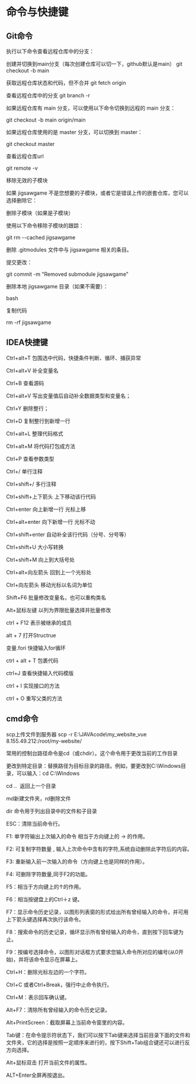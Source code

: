 # 命令与快捷键

## Git命令

执行以下命令查看远程仓库中的分支：

创建并切换到main分支（每次创建仓库可以切一下，github默认是main）
git checkout -b main

获取远程仓库状态和代码，但不合并
git fetch origin

查看远程仓库中的分支
git branch -r

如果远程仓库有 main 分支，可以使用以下命令切换到远程的 main 分支：

git checkout -b main origin/main

如果远程仓库使用的是 master 分支，可以切换到 master：

git checkout master

查看远程仓库url

git remote -v

移除无效的子模块

如果 jigsawgame 不是您想要的子模块，或者它是错误上传的嵌套仓库，您可以选择删除它：

删除子模块（如果是子模块）

使用以下命令移除子模块的跟踪：

git rm --cached jigsawgame

删除 .gitmodules 文件中与 jigsawgame 相关的条目。

提交更改：

git commit -m "Removed submodule jigsawgame"

删除本地 jigsawgame 目录（如果不需要）：

bash

复制代码

rm -rf jigsawgame

## IDEA快捷键

Ctrl+alt+T 包围选中代码，快捷条件判断、循环、捕获异常

Ctrl+alt+V 补全变量名

Ctrl+B 查看源码

Ctrl+alt+V 写出变量值后自动补全数据类型和变量名；

Ctrl+Y 删除整行；

Ctrl+D 复制整行到新增一行

Ctrl+alt+L 整理代码格式

Ctrl+alt+M 将代码打包成方法

Ctrl+P 查看参数类型

Ctrl+/ 单行注释

Ctrl+shift+/ 多行注释

Ctrl+shift+上下箭头 上下移动该行代码

Ctrl+enter 向上新增一行 光标上移

Ctrl+alt+enter 向下新增一行 光标不动

Ctrl+shift+enter 自动补全该行代码（分号、分号等）

Ctrl+shift+U 大小写转换

Ctrl+shift+M 向上到大括号处

Ctrl+alt+向左箭头 回到上一个光标处

Ctrl+向左箭头 移动光标以名词为单位

Shift+F6 批量修改变量名，也可以重构类名

Alt+鼠标左键 以列为界限批量选择并批量修改

ctrl + F12 表示被继承的成员

alt + 7 打开Structrue

变量.fori 快捷输入for循环

ctrl + alt + T 包裹代码

ctrl+J 查看快捷输入代码模版

ctrl + I 实现接口的方法

ctrl + O 重写父类的方法

## cmd命令

scp上传文件到服务器
scp -r E:\JAVAcode\my_website_vue 8.155.49.212:/root/my-website/

常用的控制台路径命令是cd（或chdir）。这个命令用于更改当前的工作目录

更改到特定目录：替换路径为目标目录的路径。例如，要更改到C:\Windows目录，可以输入：cd C:\Windows

cd ..  返回上一个目录

md新建文件夹，rd删除文件

dir 命令用于列出目录中的文件和子目录

ESC：清除当前命令行。

F1: 单字符输出上次输入的命令 相当于方向键上的 → 的作用。

F2: 可复制字符数量 , 输入上次命令中含有的字符,系统自动删除此字符后的内容。

F3: 重新输入前一次输入的命令（方向键上也是同样的作用）。

F4: 可删除字符数量,同于F2的功能。

F5：相当于方向键上的↑的作用。

F6：相当按键盘上的Ctrl＋z 键。

F7：显示命令历史记录，以图形列表窗的形式给出所有曾经输入的命令，并可用上下箭头键选择再次执行该命令。

F8：搜索命令的历史记录，循环显示所有曾经输入的命令，直到按下回车键为止。

F9：按编号选择命令，以图形对话框方式要求您输入命令所对应的编号(从0开始)，并将该命令显示在屏幕上。

Ctrl+H：删除光标左边的一个字符。

Ctrl+C 或者Ctrl+Break，强行中止命令执行。

Ctrl+M：表示回车确认键。

Alt+F7：清除所有曾经输入的命令历史记录。

Alt+PrintScreen：截取屏幕上当前命令窗里的内容。

Tab键：在命令提示符状态下，我们可以按下Tab键来选择当前目录下面的文件和文件夹，它的选择是按照一定顺序来进行的，按下Shift+Tab组合键还可以进行反方向选择。

Alt+鼠标双击 打开当前文件的属性。

ALT+Enter全屏再按退出。

